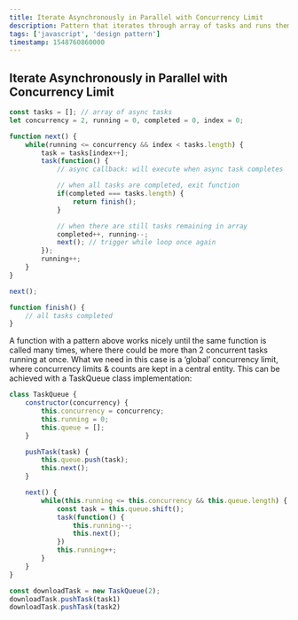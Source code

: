 ```yaml
---
title: Iterate Asynchronously in Parallel with Concurrency Limit
description: Pattern that iterates through array of tasks and runs them asynchronously and in parallel with a concurrency limit
tags: ['javascript', 'design pattern']
timestamp: 1548760860000
---
```


## Iterate Asynchronously in Parallel with Concurrency Limit

```js
const tasks = []; // array of async tasks
let concurrency = 2, running = 0, completed = 0, index = 0;

function next() {
    while(running <= concurrency && index < tasks.length) {
        task = tasks[index++];
        task(function() {
            // async callback: will execute when async task completes

            // when all tasks are completed, exit function
            if(completed === tasks.length) {
                return finish();
            }

            // when there are still tasks remaining in array
            completed++, running--;
            next(); // trigger while loop once again
        });
        running++;
    }
}

next();

function finish() {
    // all tasks completed
}
```

A function with a pattern above works nicely until the same function is called many times, where there could be more than 2 concurrent tasks running at once. What we need in this case is a ‘global’ concurrency limit, where concurrency limits & counts are kept in a central entity. This can be achieved with a TaskQueue class implementation:

```js
class TaskQueue {
    constructor(concurrency) {
        this.concurrency = concurrency;
        this.running = 0;
        this.queue = [];
    }

    pushTask(task) {
        this.queue.push(task);
        this.next();
    }

    next() {
        while(this.running <= this.concurrency && this.queue.length) {
            const task = this.queue.shift();
            task(function() {
                this.running--;
                this.next();
            })
            this.running++;
        }
    }
}

const downloadTask = new TaskQueue(2);
downloadTask.pushTask(task1)
downloadTask.pushTask(task2)
```
